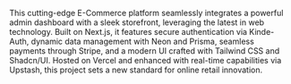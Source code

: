 This cutting-edge E-Commerce platform seamlessly integrates a powerful admin dashboard with a sleek storefront, leveraging the latest in web technology. Built on Next.js, it features secure authentication via Kinde-Auth, dynamic data management with Neon and Prisma, seamless payments through Stripe, and a modern UI crafted with Tailwind CSS and Shadcn/UI. Hosted on Vercel and enhanced with real-time capabilities via Upstash, this project sets a new standard for online retail innovation.
